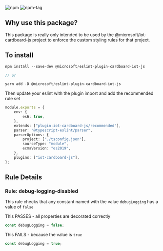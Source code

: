 ![npm](https://img.shields.io/npm/v/@microsoft/eslint-plugin-cardboard-iot-js.svg?color=red)
![npm-tag](https://badgen.net/github/tag/darraghoriordan/eslint-plugin-nestjs-typed)

## Why use this package?

This package is really only intended to be used by the @microsoft/iot-cardboard-js project to enforce the custom styling rules for that project.

## To install

```ts
npm install --save-dev @microsoft/eslint-plugin-cardboard-iot-js

// or

yarn add -D @microsoft/eslint-plugin-cardboard-iot-js
```

Then update your eslint with the plugin import and add the recommended rule set

```ts
module.exports = {
    env: {
        es6: true,
    },
    extends: ["plugin:iot-cardboard-js/recommended"],
    parser: "@typescript-eslint/parser",
    parserOptions: {
        project: ["./tsconfig.json"],
        sourceType: "module",
        ecmaVersion: "es2019",
    },
    plugins: ["iot-cardboard-js"],
};
```

## Rule Details

### Rule: debug-logging-disabled

This rule checks that any constant named with the value `debugLogging` has a value of `false`

This PASSES - all properties are decorated correctly

```ts
const debugLogging = false;
```

This FAILS - because the value is `true`

```ts
const debugLogging = true;
```
